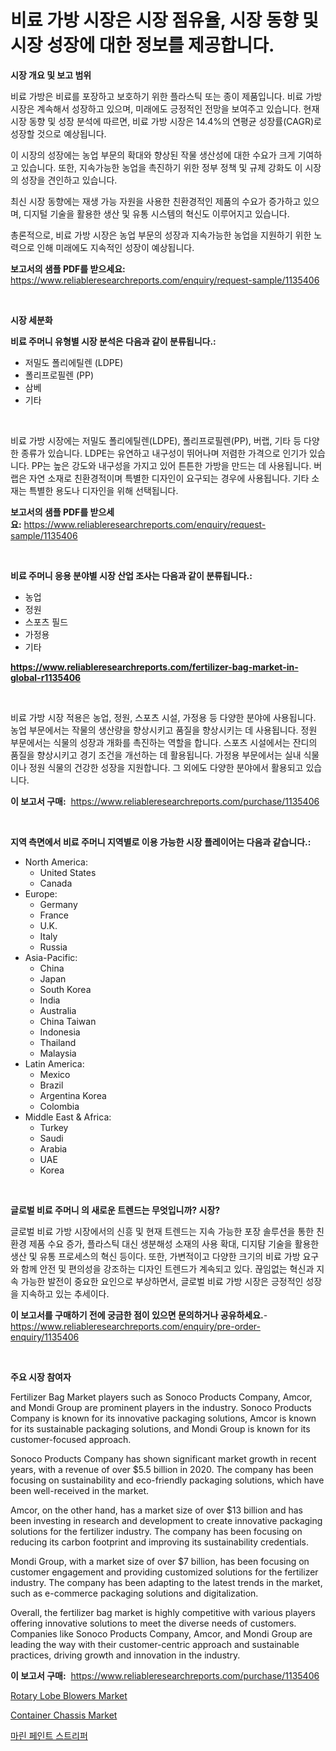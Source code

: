 <p><h1>비료 가방 시장은 시장 점유율, 시장 동향 및 시장 성장에 대한 정보를 제공합니다.</h1></p><p><strong>시장 개요 및 보고 범위</strong></p>
<p><p>비료 가방은 비료를 포장하고 보호하기 위한 플라스틱 또는 종이 제품입니다. 비료 가방 시장은 계속해서 성장하고 있으며, 미래에도 긍정적인 전망을 보여주고 있습니다. 현재 시장 동향 및 성장 분석에 따르면, 비료 가방 시장은 14.4%의 연평균 성장률(CAGR)로 성장할 것으로 예상됩니다. </p><p>이 시장의 성장에는 농업 부문의 확대와 향상된 작물 생산성에 대한 수요가 크게 기여하고 있습니다. 또한, 지속가능한 농업을 촉진하기 위한 정부 정책 및 규제 강화도 이 시장의 성장을 견인하고 있습니다. </p><p>최신 시장 동향에는 재생 가능 자원을 사용한 친환경적인 제품의 수요가 증가하고 있으며, 디지털 기술을 활용한 생산 및 유통 시스템의 혁신도 이루어지고 있습니다. </p><p>총론적으로, 비료 가방 시장은 농업 부문의 성장과 지속가능한 농업을 지원하기 위한 노력으로 인해 미래에도 지속적인 성장이 예상됩니다.</p></p>
<p><strong>보고서의 샘플 PDF를 받으세요:</strong> <a href="https://www.reliableresearchreports.com/enquiry/request-sample/1135406">https://www.reliableresearchreports.com/enquiry/request-sample/1135406</a></p>
<p>&nbsp;</p>
<p><strong>시장 세분화</strong></p>
<p><strong>비료 주머니 유형별 시장 분석은 다음과 같이 분류됩니다.:</strong></p>
<p><ul><li>저밀도 폴리에틸렌 (LDPE)</li><li>폴리프로필렌 (PP)</li><li>삼베</li><li>기타</li></ul></p>
<p>&nbsp;</p>
<p><p>비료 가방 시장에는 저밀도 폴리에틸렌(LDPE), 폴리프로필렌(PP), 버랩, 기타 등 다양한 종류가 있습니다. LDPE는 유연하고 내구성이 뛰어나며 저렴한 가격으로 인기가 있습니다. PP는 높은 강도와 내구성을 가지고 있어 튼튼한 가방을 만드는 데 사용됩니다. 버랩은 자연 소재로 친환경적이며 특별한 디자인이 요구되는 경우에 사용됩니다. 기타 소재는 특별한 용도나 디자인을 위해 선택됩니다.</p></p>
<p><strong>보고서의 샘플 PDF를 받으세요:</strong>&nbsp;<a href="https://www.reliableresearchreports.com/enquiry/request-sample/1135406">https://www.reliableresearchreports.com/enquiry/request-sample/1135406</a></p>
<p>&nbsp;</p>
<p><strong> 비료 주머니 응용 분야별 시장 산업 조사는 다음과 같이 분류됩니다.:</strong></p>
<p><ul><li>농업</li><li>정원</li><li>스포츠 필드</li><li>가정용</li><li>기타</li></ul></p>
<p><strong><a href="https://www.reliableresearchreports.com/fertilizer-bag-market-in-global-r1135406">https://www.reliableresearchreports.com/fertilizer-bag-market-in-global-r1135406</a></strong></p>
<p>&nbsp;</p>
<p><p>비료 가방 시장 적용은 농업, 정원, 스포츠 시설, 가정용 등 다양한 분야에 사용됩니다. 농업 부문에서는 작물의 생산량을 향상시키고 품질을 향상시키는 데 사용됩니다. 정원 부문에서는 식물의 성장과 개화를 촉진하는 역할을 합니다. 스포츠 시설에서는 잔디의 품질을 향상시키고 경기 조건을 개선하는 데 활용됩니다. 가정용 부문에서는 실내 식물이나 정원 식물의 건강한 성장을 지원합니다. 그 외에도 다양한 분야에서 활용되고 있습니다.</p></p>
<p><strong>이 보고서 구매:</strong>&nbsp; <a href="https://www.reliableresearchreports.com/purchase/1135406">https://www.reliableresearchreports.com/purchase/1135406</a></p>
<p>&nbsp;</p>
<p><strong>지역 측면에서 비료 주머니 지역별로 이용 가능한 시장 플레이어는 다음과 같습니다.:</strong></p>
<p><ul>
    <li>
        North America:
        <ul>
            <li>United States</li>
            <li>Canada</li>
        </ul>
    </li>
    <li>
        Europe:
        <ul>
            <li>Germany</li>
            <li>France</li>
            <li>U.K.</li>
            <li>Italy</li>
            <li>Russia</li>
        </ul>
    </li>
    <li>
        Asia-Pacific:
        <ul>
            <li>China</li>
            <li>Japan</li>
            <li>South Korea</li>
            <li>India</li>
            <li>Australia</li>
            <li>China Taiwan</li>
            <li>Indonesia</li>
            <li>Thailand</li>
            <li>Malaysia</li>
        </ul>
    </li>
    <li>
        Latin America:
        <ul>
            <li>Mexico</li>
            <li>Brazil</li>
            <li>Argentina Korea</li>
            <li>Colombia</li>
        </ul>
    </li>
    <li>
        Middle East & Africa:
        <ul>
            <li>Turkey</li>
            <li>Saudi</li>
            <li>Arabia</li>
            <li>UAE</li>
            <li>Korea</li>
        </ul>
    </li>
    </ul></p>
<p>&nbsp;</p>
<p><strong>글로벌 비료 주머니 의 새로운 트렌드는 무엇입니까? 시장?</strong></p>
<p><p>글로벌 비료 가방 시장에서의 신흥 및 현재 트렌드는 지속 가능한 포장 솔루션을 통한 친환경 제품 수요 증가, 플라스틱 대신 생분해성 소재의 사용 확대, 디지턈 기술을 활용한 생산 및 유통 프로세스의 혁신 등이다. 또한, 가변적이고 다양한 크기의 비료 가방 요구와 함께 안전 및 편의성을 강조하는 디자인 트렌드가 계속되고 있다. 끊임없는 혁신과 지속 가능한 발전이 중요한 요인으로 부상하면서, 글로벌 비료 가방 시장은 긍정적인 성장을 지속하고 있는 추세이다.</p></p>
<p><strong>이 보고서를 구매하기 전에 궁금한 점이 있으면 문의하거나 공유하세요.</strong>- <a href="https://www.reliableresearchreports.com/enquiry/pre-order-enquiry/1135406">https://www.reliableresearchreports.com/enquiry/pre-order-enquiry/1135406</a></p>
<p>&nbsp;</p>
<p><strong>주요 시장 참여자</strong></p>
<p><p>Fertilizer Bag Market players such as Sonoco Products Company, Amcor, and Mondi Group are prominent players in the industry. Sonoco Products Company is known for its innovative packaging solutions, Amcor is known for its sustainable packaging solutions, and Mondi Group is known for its customer-focused approach.</p><p>Sonoco Products Company has shown significant market growth in recent years, with a revenue of over $5.5 billion in 2020. The company has been focusing on sustainability and eco-friendly packaging solutions, which have been well-received in the market.</p><p>Amcor, on the other hand, has a market size of over $13 billion and has been investing in research and development to create innovative packaging solutions for the fertilizer industry. The company has been focusing on reducing its carbon footprint and improving its sustainability credentials.</p><p>Mondi Group, with a market size of over $7 billion, has been focusing on customer engagement and providing customized solutions for the fertilizer industry. The company has been adapting to the latest trends in the market, such as e-commerce packaging solutions and digitalization.</p><p>Overall, the fertilizer bag market is highly competitive with various players offering innovative solutions to meet the diverse needs of customers. Companies like Sonoco Products Company, Amcor, and Mondi Group are leading the way with their customer-centric approach and sustainable practices, driving growth and innovation in the industry.</p></p>
<p><strong>이 보고서 구매:</strong>&nbsp;&nbsp;<a href="https://www.reliableresearchreports.com/purchase/1135406">https://www.reliableresearchreports.com/purchase/1135406</a></p>
<p><p><a href="https://github.com/Glendatilghmankmgz0rbhwpy/Market-Research-Report-List-2/blob/main/rotary-lobe-blowers-market.md">Rotary Lobe Blowers Market</a></p><p><a href="https://github.com/dx0328/Market-Research-Report-List-2/blob/main/container-chassis-market.md">Container Chassis Market</a></p><p><a href="https://github.com/fernandotryO5lson96765/Market-Research-Report-List-1/blob/main/249519626678.md">마린 페인트 스트리퍼</a></p></p>